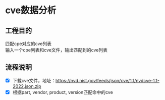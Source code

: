 # cve数据分析
## 工程目的
匹配cpe对应的cve列表  
输入一个cpe列表和cve文件，输出匹配到的cve列表

## 流程说明
- [x] 下载cve文件，地址：https://nvd.nist.gov/feeds/json/cve/1.1/nvdcve-1.1-2022.json.zip
- [x] 根据part, vendor, product, version匹配命中的cve
